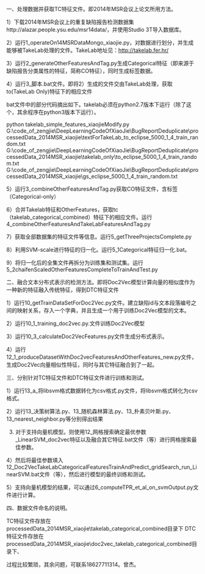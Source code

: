 一、处理数据并获取TC特征文件。即2014年MSR会议上论文所用方法。

1）下载2014年MSR会议上的重复缺陷报告检测数据集http://alazar.people.ysu.edu/msr14data/，并使用Studio 3T导入数据库。

2）运行1_operateOn14MSRDataMongo_xiaojie.py，对数据进行划分，并生成能够被TakeLab处理的文件。TakeLab地址见：http://takelab.fer.hr/

3）运行2_generateOtherFeaturesAndTag.py生成Categorical特征（即来源于缺陷报告分类属性的特征，简称CO特征），同时生成标签数据。

4）运行3_脚本.bat文件。即将2）生成的文件交由TakeLab处理，获取to(TakeLab Only)特征下的相应文件

bat文件中的部分代码摘出如下。takelab必须在python2.7版本下运行（除了这个，其余程序在python3版本下运行）。

python takelab_simple_features_xiaojieModify.py G:\code_of_zengjie\DeepLearningCodeOfXiaoJie\BugReportDeduplicate\processedData_2014MSR_xiaojie\textForTakeLab_to_eclipse_5000_1_4_train_random.txt G:\code_of_zengjie\DeepLearningCodeOfXiaoJie\BugReportDeduplicate\processedData_2014MSR_xiaojie\takelab_only\to_eclipse_5000_1_4_train_random.txt G:\code_of_zengjie\DeepLearningCodeOfXiaoJie\BugReportDeduplicate\processedData_2014MSR_xiaojie\gs_eclipse_5000_1_4_train_random.txt

5）运行3_combineOtherFeaturesAndTag.py获取CO特征文件，含标签（Categorical-only）

6）合并Takelab特征和OtherFeatures，获取tc（takelab_categorical_combined）特征下的相应文件。运行4_combineOtherFeaturesAndTakeLabFeaturesAndTag.py

7）获取全部数据集的特征文件等信息。运行5_getThreeProjectsComplete.py

8）利用SVM-scale进行特征的归一化。运行5_1Categorical特征归一化.bat。

9）将归一化后的全集文件再拆分为训练集和测试集。运行 5_2chaifenScaledOtherFeaturesCompleteToTrainAndTest.py


二、融合文本分布式表示的检测方法。即将Doc2Vec模型计算向量的相似度作为一种新的特征融入传统特征，得到DTC特征文件

1）运行10_getTrainDataSetForDoc2Vec.py文件。建立缺陷id与文本段落编号之间的映射关系，存入一个字典，并且生成一个用于训练Doc2Vec模型的文本。

2）运行10_1_training_doc2vec.py.文件训练Doc2Vec模型

3）运行10_3_calculateDoc2VecFeatures.py文件生成分布式表示。

4）运行12_1_produceDatasetWithDoc2vecFeaturesAndOtherFeatures_new.py文件，生成Doc2Vec向量相似性特征，同时与其它特征融合到了一起。

三、分别针对TC特征文件和DTC特征文件进行训练和测试。

1）运行13_a_将libsvm格式数据转化为csv格式.py文件，将libsvm格式转化为csv格式。

2）运行13_决策树算法.py、13_随机森林算法.py、13_朴素贝叶斯.py、13_nearest_neighbor.py等分别得出结果

3)  对于支持向量机模型。则使用12_网格搜索确定最优参数_LinearSVM_doc2vec特征以及融合其它特征.bat文件（等）进行网格搜索最佳参数。

4）然后将最佳参数填入12_Doc2VecTakeLabCategoricalFeaturesTrainAndPredict_gridSearch_run_LinearSVM.bat文件（等），然后进行模型的最终训练和测试。

5）支持向量机模型的结果，可以通过6_computeTPR_et_al_on_svmOutput.py文件进行计算。


四、数据文件命名的说明。

TC特征文件存放在processedData_2014MSR_xiaojie\takelab_categorical_combined目录下
DTC特征文件存放在processedData_2014MSR_xiaojie\doc2vec_takelab_categorical_combined目录下、

过程比较繁琐，其余问题，可联系18627711314。曾杰。



